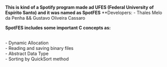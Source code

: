 **This is kind of a Spotify program made ad UFES (Federal University of Espírito Santo) and it was named as SpotFES**
**Developers: - Thales Melo da Penha && Gustavo Oliveira Cassaro

**SpotFES includes some important C concepts as:**

<br />- Dynamic Allocation<br />- Reading and saving binary files<br />- Abstract Data Type<br />- Sorting by QuickSort method
